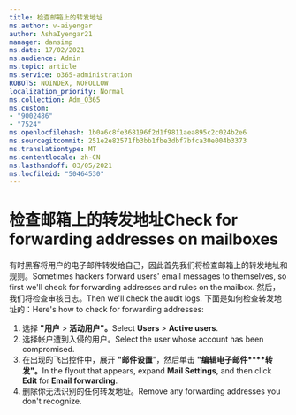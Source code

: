 ```yaml
---
title: 检查邮箱上的转发地址
ms.author: v-aiyengar
author: AshaIyengar21
manager: dansimp
ms.date: 17/02/2021
ms.audience: Admin
ms.topic: article
ms.service: o365-administration
ROBOTS: NOINDEX, NOFOLLOW
localization_priority: Normal
ms.collection: Adm_O365
ms.custom:
- "9002486"
- "7524"
ms.openlocfilehash: 1b0a6c8fe368196f2d1f9811aea895c2c024b2e6
ms.sourcegitcommit: 251e2e82571fb3bb1fbe3dbf7bfca30e004b3373
ms.translationtype: MT
ms.contentlocale: zh-CN
ms.lasthandoff: 03/05/2021
ms.locfileid: "50464530"
---
```

# <a name="check-for-forwarding-addresses-on-mailboxes"></a><span data-ttu-id="b2503-102">检查邮箱上的转发地址</span><span class="sxs-lookup"><span data-stu-id="b2503-102">Check for forwarding addresses on mailboxes</span></span>

<span data-ttu-id="b2503-103">有时黑客将用户的电子邮件转发给自己，因此首先我们将检查邮箱上的转发地址和规则。</span><span class="sxs-lookup"><span data-stu-id="b2503-103">Sometimes hackers forward users' email messages to themselves, so first we'll check for forwarding addresses and rules on the mailbox.</span></span> <span data-ttu-id="b2503-104">然后，我们将检查审核日志。</span><span class="sxs-lookup"><span data-stu-id="b2503-104">Then we'll check the audit logs.</span></span> <span data-ttu-id="b2503-105">下面是如何检查转发地址的：</span><span class="sxs-lookup"><span data-stu-id="b2503-105">Here's how to check for forwarding addresses:</span></span>

1. <span data-ttu-id="b2503-106">选择 **"用户**  >  **活动用户"。**</span><span class="sxs-lookup"><span data-stu-id="b2503-106">Select **Users** > **Active users**.</span></span>
1. <span data-ttu-id="b2503-107">选择帐户遭到入侵的用户。</span><span class="sxs-lookup"><span data-stu-id="b2503-107">Select the user whose account has been compromised.</span></span>
1. <span data-ttu-id="b2503-108">在出现的飞出控件中，展开 **"邮件设置**"，然后单击 **"编辑电子邮件\*\*\*\*转发"。**</span><span class="sxs-lookup"><span data-stu-id="b2503-108">In the flyout that appears, expand **Mail Settings**, and then click **Edit** for **Email forwarding**.</span></span>
1. <span data-ttu-id="b2503-109">删除你无法识别的任何转发地址。</span><span class="sxs-lookup"><span data-stu-id="b2503-109">Remove any forwarding addresses you don't recognize.</span></span>